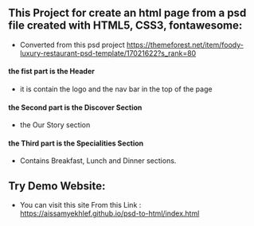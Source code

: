 ## This Project for create an html page from a psd file created with HTML5, CSS3, fontawesome: 
- Converted from this psd project 
https://themeforest.net/item/foody-luxury-restaurant-psd-template/17021622?s_rank=80

#### the fist part is the Header
- it is contain the logo and the nav bar in the top of the page  

#### the Second part is the Discover Section 
- the Our Story section 

#### the Third part is the Specialities Section
- Contains Breakfast, Lunch and Dinner sections.


## Try Demo Website:
- You can visit this site From this Link : https://aissamyekhlef.github.io/psd-to-html/index.html

